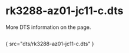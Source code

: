 # rk3288-az01-jc11-c.dts

More DTS information on the [](Linux-DTSs.md) page.

```
```
{ src="dts/rk3288-az01-jc11-c.dts" }
